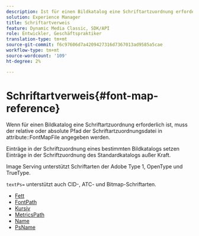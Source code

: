 ```yaml
---
description: Ist für einen Bildkatalog eine Schriftartzuordnung erforderlich, muss der relative oder absolute Pfad der Schriftartzuordnungsdatei im Attribut FontMapFile angegeben werden.
solution: Experience Manager
title: Schriftartverweis
feature: Dynamic Media Classic, SDK/API
role: Entwickler, Geschäftspraktiker
translation-type: tm+mt
source-git-commit: f6c97606d7a4209427316d7367013ad9585a5cae
workflow-type: tm+mt
source-wordcount: '109'
ht-degree: 2%

---
```



# Schriftartverweis{#font-map-reference}

Wenn für einen Bildkatalog eine Schriftartzuordnung erforderlich ist, muss der relative oder absolute Pfad der Schriftartzuordnungsdatei in attribute::FontMapFile angegeben werden.

Einträge in der Schriftzuordnung eines bestimmten Bildkatalogs setzen Einträge in der Schriftzuordnung des Standardkatalogs außer Kraft.

Image Serving unterstützt Schriftarten der Adobe Type 1, OpenType und TrueType.

`textPs=` unterstützt auch CID-, ATC- und Bitmap-Schriftarten.

* [Fett](r-bold-font.md)
* [FontPath](r-fontpath-font.md)
* [Kursiv](r-italic-font.md)
* [MetricsPath](r-metricspath-font.md)
* [Name](r-name-font.md)
* [PsName](r-psname-font.md)
